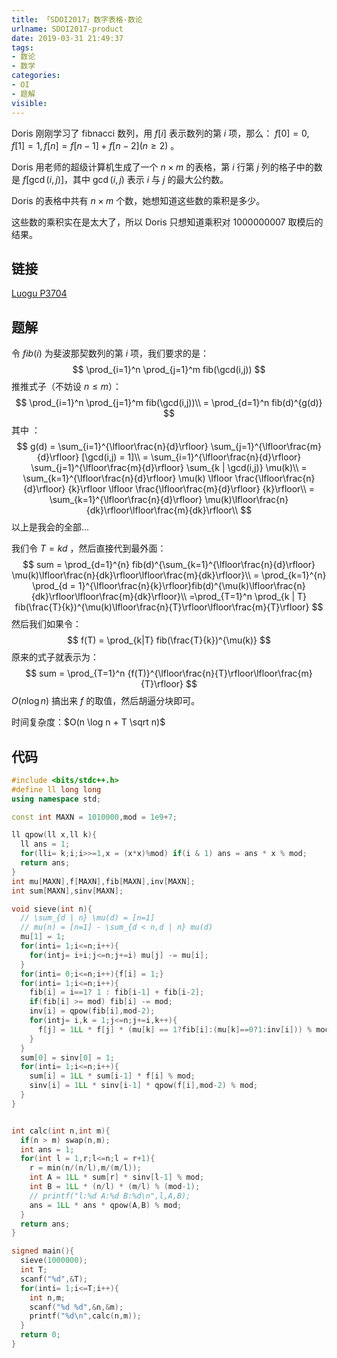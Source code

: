 ```yaml
---
title: 「SDOI2017」数字表格-数论
urlname: SDOI2017-product
date: 2019-03-31 21:49:37
tags:
- 数论
- 数学
categories:
- OI
- 题解
visible:
---
```


Doris 刚刚学习了 fibnacci 数列，用 $f[i]$ 表示数列的第 $i$ 项，那么： $f[0] = 0,f[1] = 1,f[n] = f[n - 1] + f[n - 2](n \geq 2)$ 。

Doris 用老师的超级计算机生成了一个 $n \times m$ 的表格，第 $i$ 行第 $j$ 列的格子中的数是 $f[\gcd(i, j)]$，其中 $\gcd(i, j)$ 表示 $i$ 与 $j$ 的最大公约数。

Doris 的表格中共有 $n \times m$ 个数，她想知道这些数的乘积是多少。

这些数的乘积实在是太大了，所以 Doris 只想知道乘积对 $1000000007$ 取模后的结果。

<!-- more -->

## 链接

[Luogu P3704](https://www.luogu.org/problemnew/show/P3704)

## 题解

令 $fib(i)$ 为斐波那契数列的第 $i$ 项，我们要求的是：
$$
\prod_{i=1}^n \prod_{j=1}^m fib(\gcd(i,j))
$$
推推式子（不妨设 $n \le m$）：
$$
\prod_{i=1}^n \prod_{j=1}^m fib(\gcd(i,j))\\
= \prod_{d=1}^n fib(d)^{g(d)}
$$
其中 ：
$$
g(d) = \sum_{i=1}^{\lfloor\frac{n}{d}\rfloor} \sum_{j=1}^{\lfloor\frac{m}{d}\rfloor} [\gcd(i,j) = 1]\\
= \sum_{i=1}^{\lfloor\frac{n}{d}\rfloor} \sum_{j=1}^{\lfloor\frac{m}{d}\rfloor} \sum_{k | \gcd(i,j)} \mu(k)\\
= \sum_{k=1}^{\lfloor\frac{n}{d}\rfloor} \mu(k) \lfloor \frac{\lfloor\frac{n}{d}\rfloor} {k}\rfloor \lfloor \frac{\lfloor\frac{m}{d}\rfloor} {k}\rfloor\\
= \sum_{k=1}^{\lfloor\frac{n}{d}\rfloor} \mu(k)\lfloor\frac{n}{dk}\rfloor\lfloor\frac{m}{dk}\rfloor\\
$$
以上是我会的全部...

我们令 $T = kd$ ，然后直接代到最外面：
$$
sum = \prod_{d=1}^{n} fib(d)^{\sum_{k=1}^{\lfloor\frac{n}{d}\rfloor} \mu(k)\lfloor\frac{n}{dk}\rfloor\lfloor\frac{m}{dk}\rfloor}\\
= \prod_{k=1}^{n} \prod_{d = 1}^{\lfloor\frac{n}{k}\rfloor}fib(d)^{\mu(k)\lfloor\frac{n}{dk}\rfloor\lfloor\frac{m}{dk}\rfloor}\\
=\prod_{T=1}^n \prod_{k | T} fib(\frac{T}{k})^{\mu(k)\lfloor\frac{n}{T}\rfloor\lfloor\frac{m}{T}\rfloor}
$$
然后我们如果令：  
$$
f(T) = \prod_{k|T} fib(\frac{T}{k})^{\mu(k)}
$$
原来的式子就表示为：
$$
sum = \prod_{T=1}^n {f(T)}^{\lfloor\frac{n}{T}\rfloor\lfloor\frac{m}{T}\rfloor}
$$
$O(n\log n)$ 搞出来 $f$ 的取值，然后胡逼分块即可。

时间复杂度：$O(n \log n + T \sqrt n)$

## 代码

```cpp
#include <bits/stdc++.h>
#define ll long long
using namespace std;

const int MAXN = 1010000,mod = 1e9+7;

ll qpow(ll x,ll k){
  ll ans = 1;
  for(lli= k;i;i>>=1,x = (x*x)%mod) if(i & 1) ans = ans * x % mod;
  return ans;
}
int mu[MAXN],f[MAXN],fib[MAXN],inv[MAXN];
int sum[MAXN],sinv[MAXN];

void sieve(int n){
  // \sum_{d | n} \mu(d) = [n=1]
  // mu(n) = [n=1] - \sum_{d < n,d | n} mu(d)
  mu[1] = 1;
  for(inti= 1;i<=n;i++){
    for(intj= i+i;j<=n;j+=i) mu[j] -= mu[i];
  }
  for(inti= 0;i<=n;i++){f[i] = 1;}
  for(inti= 1;i<=n;i++){
    fib[i] = i==1? 1 : fib[i-1] + fib[i-2];
    if(fib[i] >= mod) fib[i] -= mod; 
    inv[i] = qpow(fib[i],mod-2);
    for(intj= i,k = 1;j<=n;j+=i,k++){
      f[j] = 1LL * f[j] * (mu[k] == 1?fib[i]:(mu[k]==0?1:inv[i])) % mod;
    }
  }
  sum[0] = sinv[0] = 1;
  for(inti= 1;i<=n;i++){
    sum[i] = 1LL * sum[i-1] * f[i] % mod;
    sinv[i] = 1LL * sinv[i-1] * qpow(f[i],mod-2) % mod;
  }
}


int calc(int n,int m){
  if(n > m) swap(n,m);
  int ans = 1;
  for(int l = 1,r;l<=n;l = r+1){
    r = min(n/(n/l),m/(m/l));
    int A = 1LL * sum[r] * sinv[l-1] % mod;
    int B = 1LL * (n/l) * (m/l) % (mod-1);
    // printf("l:%d A:%d B:%d\n",l,A,B);
    ans = 1LL * ans * qpow(A,B) % mod;
  }
  return ans;
}

signed main(){
  sieve(1000000);
  int T;
  scanf("%d",&T);
  for(inti= 1;i<=T;i++){
    int n,m;
    scanf("%d %d",&n,&m);
    printf("%d\n",calc(n,m));
  }
  return 0;
}
```

